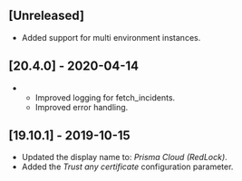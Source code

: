 ## [Unreleased]
- Added support for multi environment instances.


## [20.4.0] - 2020-04-14
-
  - Improved logging for fetch_incidents.
  - Improved error handling.
  
## [19.10.1] - 2019-10-15
 - Updated the display name to: *Prisma Cloud (RedLock)*.
 - Added the *Trust any certificate* configuration parameter.
